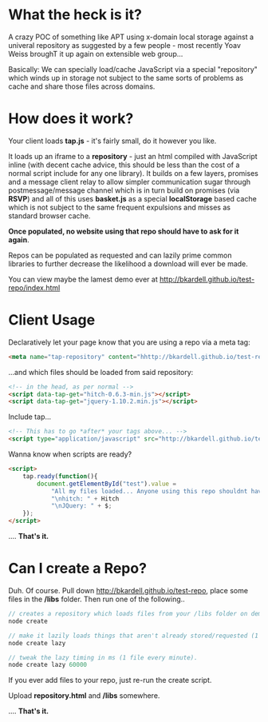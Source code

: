 What the heck is it?
====================

A crazy POC of something like APT using x-domain local storage against a univeral repository as suggested by a few people - most recently Yoav Weiss broughT it up again on extensible web group...

Basically:  We can specially load/cache JavaScript via a special "repository" which winds up in storage not subject to the same sorts of problems as cache and share those files across domains.  





How does it work?
====================
Your client loads **tap.js** - it's fairly small, do it however you like.  

It loads up an iframe to a **repository** - just an html compiled with JavaScript inline (with decent cache advice, this should be less than the cost of a normal script include for any one library). It builds on a few layers, promises and a message client relay to allow simpler communication sugar through postmessage/message channel which is in turn build on promises (via **RSVP**) and all of this uses **basket.js** as a special **localStorage** based cache which is not subject to the same frequent expulsions and misses as standard browser cache.  


**Once populated, no website using that repo should have to ask for it again**.


Repos can be populated as requested and can lazily prime common libraries to further decrease the likelihood a download will ever be made. 

You can view maybe the lamest demo ever at http://bkardell.github.io/test-repo/index.html

Client Usage
======

Declaratively let your page know that you are using a repo via a meta tag:
```html
<meta name="tap-repository" content="hhttp://bkardell.github.io/test-repo/repository.html">
```    

...and which files should be loaded from said repository:
```html
<!-- in the head, as per normal -->
<script data-tap-get="hitch-0.6.3-min.js"></script>
<script data-tap-get="jquery-1.10.2.min.js"></script>
```    

Include tap...
```html
<!-- This has to go *after* your tags above... -->
<script type="application/javascript" src="http://bkardell.github.io/test-repo/dist/tap.js"></script>
```

Wanna know when scripts are ready?
```html
<script>
	tap.ready(function(){
		document.getElementById("test").value = 
			"All my files loaded... Anyone using this repo shouldnt have to fetch again..."
			"\nhitch: " + Hitch
			"\nJQuery: " + $;
	});
</script>
```

.... **That's it.** 

Can I create a Repo?
=======
Duh.  Of course.  Pull down http://bkardell.github.io/test-repo, place some files in the **/libs** folder.  Then run one of the following..

```javascript
// creates a repository which loads files from your /libs folder on demand...
node create

// make it lazily loads things that aren't already stored/requested (1 file every 15 seconds)...
node create lazy

// tweak the lazy timing in ms (1 file every minute).
node create lazy 60000
```

If you ever add files to your repo, just re-run the create script.

Upload **repository.html** and **/libs** somewhere.


.... **That's it.** 

